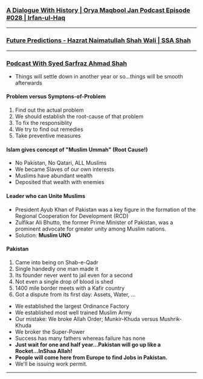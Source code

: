 ### [A Dialogue With History | Orya Maqbool Jan Podcast Episode #028 | Irfan-ul-Haq](https://www.youtube.com/watch?v=OZxi6DJonRM)

***

### [Future Predictions - Hazrat Naimatullah Shah Wali | SSA Shah](https://www.youtube.com/watch?v=D8t-phlphJo)


***

### [Podcast With Syed Sarfraz Ahmad Shah](https://www.youtube.com/watch?v=ulOkpO__JBo)
* Things will settle down in another year or so...things will be smooth afterwards

#### Problem versus Symptons-of-Problem
1. Find out the actual problem
2. We should establish the root-cause of that problem
3. To fix the responsiblity
4. We try to find out remedies
5. Take preventive measures

#### Islam gives concept of "Muslim Ummah" (Root Cause!)
* No Pakistan, No Qatari, ALL Muslims
* We became Slaves of our own interests
* Muslims have abundant wealth
* Deposited that wealth with enemies

#### Leader who can Unite Muslims
* President Ayub Khan of Pakistan was a key figure in the formation of the Regional Cooperation for Development (RCD)
* Zulfikar Ali Bhutto, the former Prime Minister of Pakistan, was a prominent advocate for greater unity among Muslim nations.
* Solution: __Muslim UNO__

#### Pakistan
1. Came into being on Shab-e-Qadr
2. Single handedly one man made it
3. Its founder never went to jail even for a second
4. Not even a single drop of blood is shed
5. 1400 mile border meets with a Kafir country
6. Got a dispute from its first day: Assets, Water, ...
* We established the largest Ordinance Factory
* We established most well trained Muslim Army
* Our mistake: We broke Allah Order; Munkir-Khuda versus Mushrik-Khuda
* We broker the Super-Power
* Success has many fathers whereas failure has none
* __Just wait for one and half year...Pakistan will go up like a Rocket...InShaa Allah!__
* __People will come here from Europe to find Jobs in Pakistan.__
* We'll be issuing work permit.

***
